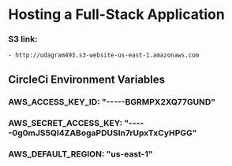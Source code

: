 # Hosting a Full-Stack Application

### S3 link:
    - http://udagram493.s3-website-us-east-1.amazonaws.com

## CircleCi Environment Variables
### AWS_ACCESS_KEY_ID: "-----BGRMPX2XQ77GUND"
### AWS_SECRET_ACCESS_KEY: "-----0g0mJS5QI4ZABogaPDUSIn7rUpxTxCyHPGG"
### AWS_DEFAULT_REGION: "us-east-1"

